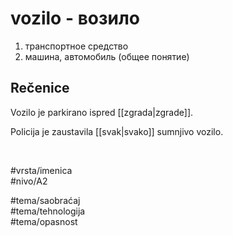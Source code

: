 # vozilo - возило

1. транспортное средство  
2. машина, автомобиль (общее понятие)

## Rečenice

Vozilo je parkirano ispred [[zgrada|zgrade]].

Policija je zaustavila [[svak|svako]] sumnjivo vozilo.

<br>

#vrsta/imenica  
#nivo/A2  

#tema/saobraćaj  
#tema/tehnologija  
#tema/opasnost  
